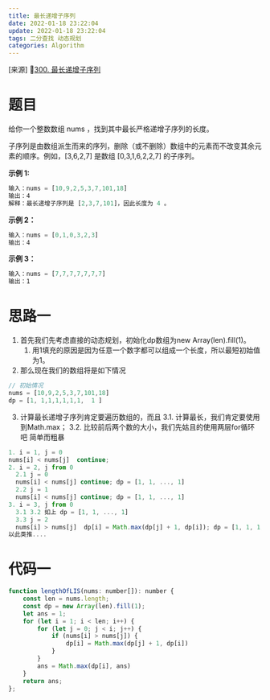 ```yaml
---
title: 最长递增子序列
date: 2022-01-18 23:22:04
update: 2022-01-18 23:22:04
tags: 二分查找 动态规划
categories: Algorithm
---
```

[来源] 🔗[300. 最长递增子序列](https://leetcode-cn.com/problems/longest-increasing-subsequence/)

# 题目

给你一个整数数组 nums ，找到其中最长严格递增子序列的长度。

子序列是由数组派生而来的序列，删除（或不删除）数组中的元素而不改变其余元素的顺序。例如，[3,6,2,7] 是数组 [0,3,1,6,2,2,7] 的子序列。

**示例 1:**

```JavaScript
输入：nums = [10,9,2,5,3,7,101,18]
输出：4
解释：最长递增子序列是 [2,3,7,101]，因此长度为 4 。
```

**示例 2：**

```JavaScript
输入：nums = [0,1,0,3,2,3]
输出：4
```

**示例 3：**

```JavaScript
输入：nums = [7,7,7,7,7,7,7]
输出：1
```

# 思路一

1. 首先我们先考虑直接的动态规划，初始化dp数组为new Array(len).fill(1)。
    1. 用1填充的原因是因为任意一个数字都可以组成一个长度，所以最短初始值为1。
1. 那么现在我们的数组将是如下情况

```JavaScript
// 初始情况
nums = [10,9,2,5,3,7,101,18]
dp = [1, 1,1,1,1,1,1,  1 ]

```
3. 计算最长递增子序列肯定要遍历数组的，而且
    3.1. 计算最长，我们肯定要使用到Math.max；
    3.2. 比较前后两个数的大小，我们先姑且的使用两层for循环吧 简单而粗暴

```JavaScript
1. i = 1, j = 0
nums[i] < nums[j]  continue;
2. i = 2, j from 0 
  2.1 j = 0
  nums[i] < nums[j] continue; dp = [1, 1, ..., 1]
  2.2 j = 1
  nums[i] < nums[j] continue; dp = [1, 1, ..., 1]
3. i = 3, j from 0
  3.1 3.2 如上 dp = [1, 1, ..., 1]
  3.3 j = 2
  nums[i] > nums[j]  dp[i] = Math.max(dp[j] + 1, dp[i]); dp = [1, 1, 1, 2, ...1]
以此类推....
```

# 代码一

```JavaScript
function lengthOfLIS(nums: number[]): number {
    const len = nums.length;
    const dp = new Array(len).fill(1);
    let ans = 1;
    for (let i = 1; i < len; i++) {
        for (let j = 0; j < i; j++) {
            if (nums[i] > nums[j]) {
                dp[i] = Math.max(dp[j] + 1, dp[i])
            }
        }
        ans = Math.max(dp[i], ans)
    }
    return ans;
};
```